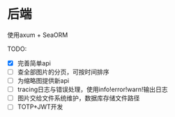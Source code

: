 # 后端

使用axum + SeaORM

TODO:

- [x] 完善简单api
- [ ] 查全部图片的分页，可按时间排序
- [ ] 为缩略图提供新api
- [ ] tracing日志与错误处理，使用info!error!warn!输出日志
- [ ] 图片交给文件系统维护，数据库存储文件路径
- [ ] TOTP+JWT开发
